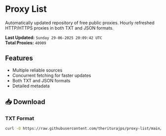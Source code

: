# Proxy List

Automatically updated repository of free public proxies. Hourly refreshed HTTP/HTTPS proxies in both TXT and JSON formats.

**Last Updated:** `Sunday 29-06-2025 20:09:42 UTC`  
**Total Proxies:** `40909`

## Features
- Multiple reliable sources
- Concurrent fetching for faster updates
- Both TXT and JSON formats
- Detailed metadata

## 📥 Download

### TXT Format
```bash
curl -O https://raw.githubusercontent.com/theriturajps/proxy-list/main/proxies.txt